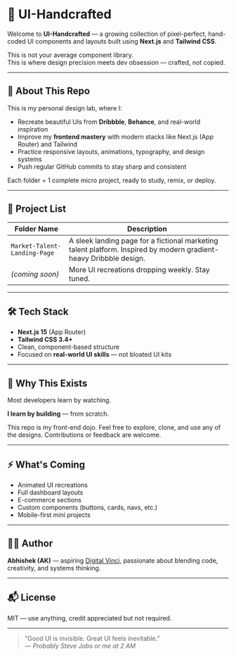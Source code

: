 # 🎨 UI-Handcrafted

Welcome to **UI-Handcrafted** — a growing collection of pixel-perfect, hand-coded UI components and layouts built using **Next.js** and **Tailwind CSS**.

This is not your average component library.  
This is where design precision meets dev obsession — crafted, not copied.

---

## 🚀 About This Repo

This is my personal design lab, where I:

- Recreate beautiful UIs from **Dribbble**, **Behance**, and real-world inspiration
- Improve my **frontend mastery** with modern stacks like Next.js (App Router) and Tailwind
- Practice responsive layouts, animations, typography, and design systems
- Push regular GitHub commits to stay sharp and consistent

Each folder = 1 complete micro project, ready to study, remix, or deploy.

---

## 📁 Project List

| Folder Name | Description |
|-------------|-------------|
| `Market-Talent-Landing-Page` | A sleek landing page for a fictional marketing talent platform. Inspired by modern gradient-heavy Dribbble design. |
| *(coming soon)* | More UI recreations dropping weekly. Stay tuned. |

---

## 🛠️ Tech Stack

- **Next.js 15** (App Router)
- **Tailwind CSS 3.4+**
- Clean, component-based structure
- Focused on **real-world UI skills** — not bloated UI kits

---

## 🧠 Why This Exists

Most developers learn by watching.

**I learn by building** — from scratch.

This repo is my front-end dojo. Feel free to explore, clone, and use any of the designs. Contributions or feedback are welcome.

---

## ⚡ What's Coming

- Animated UI recreations
- Full dashboard layouts
- E-commerce sections
- Custom components (buttons, cards, navs, etc.)
- Mobile-first mini projects

---

## 🧑‍💻 Author

**Abhishek (AK)** — aspiring [Digital Vinci](https://en.wikipedia.org/wiki/Polymath), passionate about blending code, creativity, and systems thinking.

---

## 📬 License

MIT — use anything, credit appreciated but not required.

---

> “Good UI is invisible. Great UI feels inevitable.”  
> — *Probably Steve Jobs or me at 2 AM*

